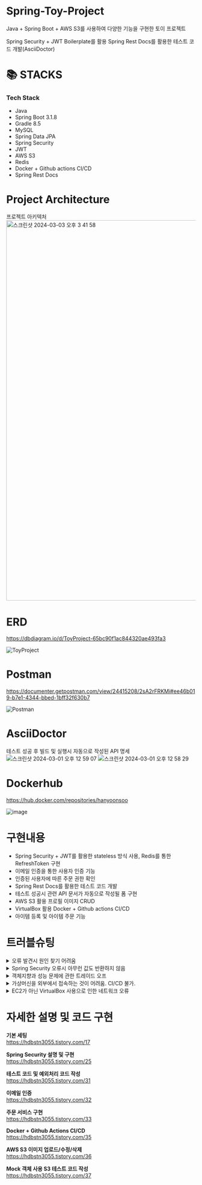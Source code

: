 # Spring-Toy-Project

Java + Spring Boot + AWS S3를 사용하여 다양한 기능을 구현한 토이 프로젝트

Spring Security + JWT Boilerplate를 활용
Spring Rest Docs를 활용한 테스트 코드 개발(AsciiDoctor)


# 📚 STACKS

### Tech Stack

+ Java
+ Spring Boot 3.1.8
+ Gradle 8.5
+ MySQL
+ Spring Data JPA
+ Spring Security
+ JWT
+ AWS S3
+ Redis
+ Docker + Github actions CI/CD
+ Spring Rest Docs

# Project Architecture
프로젝트 아키텍처
<img width="1009" alt="스크린샷 2024-03-03 오후 3 41 58" src="https://github.com/HanYoonSoo/Spring-Toy-Project/assets/114587653/a57af98a-d824-4039-b4d8-95e4483fb8b4">

# ERD
<https://dbdiagram.io/d/ToyProject-65bc90f1ac844320ae493fa3>

![ToyProject](https://github.com/HanYoonSoo/Spring-Toy-Project/assets/114587653/9f3fe04d-25f1-4a00-b055-6391c83fe779)

# Postman
<https://documenter.getpostman.com/view/24415208/2sA2rFRKMi#ee46b019-b7e1-4344-bbed-1bff32f630b7>

![Postman](https://github.com/HanYoonSoo/Spring-Toy-Project/assets/114587653/438361b0-0529-4f1e-af86-7c1cc9f7ab83)

# AsciiDoctor

테스트 성공 후 빌드 및 실행시 자동으로 작성된 API 명세
![스크린샷 2024-03-01 오후 12 59 07](https://github.com/HanYoonSoo/Spring-Toy-Project/assets/114587653/f00536bc-cfee-4ecc-8d79-467dd0b3d5a0)
![스크린샷 2024-03-01 오후 12 58 29](https://github.com/HanYoonSoo/Spring-Toy-Project/assets/114587653/9927d098-e9d0-465e-9f19-56648a852a16)

# Dockerhub
<https://hub.docker.com/repositories/hanyoonsoo>

![image](https://github.com/HanYoonSoo/Spring-Toy-Project/assets/114587653/bd6f789c-96b2-4d77-92a9-8cb622961077)

# 구현내용

+ Spring Security + JWT를 활용한 stateless 방식 사용, Redis를 통한 RefreshToken 구현
+ 이메일 인증을 통한 사용자 인증 기능
+ 인증된 사용자에 따른 주문 권한 확인
+ Spring Rest Docs를 활용한 테스트 코드 개발
+ 테스트 성공시 관련 API 문서가 자동으로 작성될 폼 구현
+ AWS S3 활용 프로필 이미지 CRUD
+ VirtualBox 활용 Docker + Github actions CI/CD
+ 아이템 등록 및 아이템 주문 기능

# 트러블슈팅

<details>
  <summary>오류 발견시 원인 찾기 어려움</summary>
  Spring Security를 비롯한 다양한 오류들에서 발생하는 문제의 원일을 찾는 것이 어려움. 따라서, Spring Rest Docs를 활용한 테스트 코드 작성 및 오류 발생시 적절한 예외처리를 하는 예외처리 핸들러 사용.
</details>

<details>
  <summary>Spring Security 오류시 아무런 값도 반환하지 않음</summary>
  Spring Security Filter는 일반 Filter로 DispatchServlet전에 동작하여 Controller까지 전달되지 않음. 따라서, Spring Security 필터 및 검증 단계에서 에러 발생시 response에 관련 정보를 담음으로 해결.
</details>

<details>
  <summary>객체지향과 성능 문제에 관한 트레이드 오프</summary>
  성능을 고려하지 않고 객체지향적으로만 설계할 경우 삭제 및 업데이트 시 리스트의 반복문으로 시간 낭비가 발생가능. 반면에 성능에 이점을 두어 설계를 진행할 경우 한번의 쿼리만 나가지만 객체지향적 설계가 아님. 프로젝트 특성상 리스트에 큰 값이 없기 때문에 CRD의 경우는 객체지향적 설계를 하였고 Update의 경우에만 쿼리가 한번만 나가도록 설계.
</details>

<details>
  <summary>가상머신을 외부에서 접속하는 것이 어려움. CI/CD 불가.</summary>
  공유기 환경 내부에 있는 컴퓨터 환경 내부에 있기 때문에 접근하는 것이 어려움. 따라서, 가상머신의 네트워크 환경을 어댑터에 브릿지로 설정하여 일반 데스크탑처럼 호스트로 인식. 그 후, 공유기에 VPN 환경 구축 후 ssh로 접속 가능. 또한, 가상머신 내부의 포트에 접속하려면 가상머신에 접속할 수 있는 외부 IP가 필요함. Ngrok 구성을 통하여 문제 해결.
</details>

<details>
  <summary>EC2가 아닌 VirtualBox 사용으로 인한 네트워크 오류</summary>
  EC2와는 달리 VirtualBox는 직접 네트워크 구성을 해줘야 함. 방화벽을 작동시키지 않으면 openssh-server를 적용한 22 포트 이외에는 전부 막혀있음. 따라서, ufw를 활성화하고 적절한 포트를 열어줌으로 문제 해결.
</details>

# 자세한 설명 및 코드 구현

__기본 세팅__<br>
<https://hdbstn3055.tistory.com/17>

__Spring Security 설명 및 구현__<br>
<https://hdbstn3055.tistory.com/25>

__테스트 코드 및 예외처리 코드 작성__<br>
<https://hdbstn3055.tistory.com/31>

__이메일 인증__<br>
<https://hdbstn3055.tistory.com/32>

__주문 서비스 구현__<br>
<https://hdbstn3055.tistory.com/33>

__Docker + Github Actions CI/CD__<br>
<https://hdbstn3055.tistory.com/35>

__AWS S3 이미지 업로드/수정/삭제__<br>
<https://hdbstn3055.tistory.com/36>

__Mock 객체 사용 S3 테스트 코드 작성__<br>
<https://hdbstn3055.tistory.com/37>








